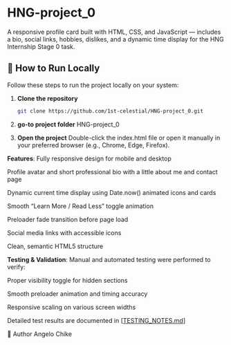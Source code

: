# HNG-project_0
A responsive profile card built with HTML, CSS, and JavaScript — includes a bio, social links, hobbies, dislikes, and a dynamic time display for the HNG Internship Stage 0 task.

## 🚀 How to Run Locally

Follow these steps to run the project locally on your system:

1. **Clone the repository**
   ```bash
   git clone https://github.com/1st-celestial/HNG-project_0.git

2. **go-to project folder**
    HNG-project_0

3. **Open the project**
Double-click the index.html file or open it manually in your preferred browser (e.g., Chrome, Edge, Firefox).


**Features**:
Fully responsive design for mobile and desktop

Profile avatar and short professional bio with a little about me and contact page

Dynamic current time display using Date.now() animated icons and cards

Smooth “Learn More / Read Less” toggle animation

Preloader fade transition before page load

Social media links with accessible icons

Clean, semantic HTML5 structure

**Testing & Validation**:
Manual and automated testing were performed to verify:

Proper visibility toggle for hidden sections

Smooth preloader animation and timing accuracy

Responsive scaling on various screen widths

Detailed test results are documented in [[TESTING_NOTES.md](https://github.com/1st-celestial/HNG-project_0/blob/main/TESTING_NOTES.md)]

👤 Author
Angelo Chike
